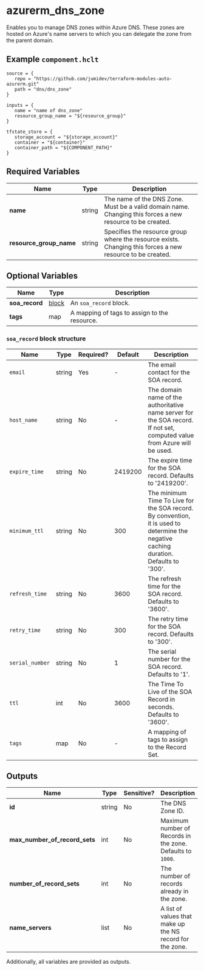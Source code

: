 # azurerm_dns_zone

Enables you to manage DNS zones within Azure DNS. These zones are hosted on Azure's name servers to which you can delegate the zone from the parent domain.

## Example `component.hclt`

```hcl
source = {
   repo = "https://github.com/jumidev/terraform-modules-auto-azurerm.git"   
   path = "dns/dns_zone"   
}

inputs = {
   name = "name of dns_zone"   
   resource_group_name = "${resource_group}"   
}

tfstate_store = {
   storage_account = "${storage_account}"   
   container = "${container}"   
   container_path = "${COMPONENT_PATH}"   
}

```

## Required Variables

| Name | Type |  Description |
| ---- | --------- |  ----------- |
| **name** | string |  The name of the DNS Zone. Must be a valid domain name. Changing this forces a new resource to be created. | 
| **resource_group_name** | string |  Specifies the resource group where the resource exists. Changing this forces a new resource to be created. | 

## Optional Variables

| Name | Type |  Description |
| ---- | --------- |  ----------- |
| **soa_record** | [block](#soa_record-block-structure) |  An `soa_record` block. | 
| **tags** | map |  A mapping of tags to assign to the resource. | 

### `soa_record` block structure

| Name | Type | Required? | Default | Description |
| ---- | ---- | --------- | ------- | ----------- |
| `email` | string | Yes | - | The email contact for the SOA record. |
| `host_name` | string | No | - | The domain name of the authoritative name server for the SOA record. If not set, computed value from Azure will be used. |
| `expire_time` | string | No | 2419200 | The expire time for the SOA record. Defaults to '2419200'. |
| `minimum_ttl` | string | No | 300 | The minimum Time To Live for the SOA record. By convention, it is used to determine the negative caching duration. Defaults to '300'. |
| `refresh_time` | string | No | 3600 | The refresh time for the SOA record. Defaults to '3600'. |
| `retry_time` | string | No | 300 | The retry time for the SOA record. Defaults to '300'. |
| `serial_number` | string | No | 1 | The serial number for the SOA record. Defaults to '1'. |
| `ttl` | int | No | 3600 | The Time To Live of the SOA Record in seconds. Defaults to '3600'. |
| `tags` | map | No | - | A mapping of tags to assign to the Record Set. |



## Outputs

| Name | Type | Sensitive? | Description |
| ---- | ---- | --------- | --------- |
| **id** | string | No  | The DNS Zone ID. | 
| **max_number_of_record_sets** | int | No  | Maximum number of Records in the zone. Defaults to `1000`. | 
| **number_of_record_sets** | int | No  | The number of records already in the zone. | 
| **name_servers** | list | No  | A list of values that make up the NS record for the zone. | 

Additionally, all variables are provided as outputs.
